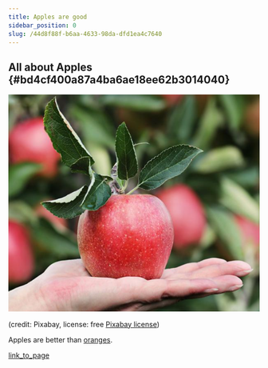 ```yaml
---
title: Apples are good
sidebar_position: 0
slug: /44d8f88f-b6aa-4633-98da-dfd1ea4c7640
---
```




## All about Apples {#bd4cf400a87a4ba6ae18ee62b3014040}


![](./1911112500.png)


(credit: Pixabay, license: free [Pixabay license](https://pixabay.com/service/license/))


Apples are better than [oranges](/oranges).


[link_to_page](4e06ea17-b0af-46f7-9081-93047ea9445e)


